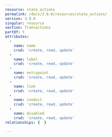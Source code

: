 ```yaml
---
resource: state_actions
permalink: /docs/3.0.0/resources/state_actions/
version: 3.0.0
singular: resource
section: Transactions
partOf: t
attributes:
  -
    name: name
    crud: 'create, read, update'
  -
    name: label
    crud: 'create, read, update'
  -
    name: entrypoint
    crud: 'create, read, update'
  -
    name: link
    crud: 'create, read, update'
  -
    name: conduct
    crud: 'create, read, update'
  -
    name: disabled
    crud: 'create, read, update'
relationships: {  }

---
```

